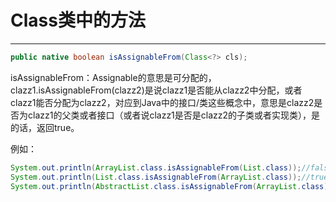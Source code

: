 # Class类中的方法

---

```java
public native boolean isAssignableFrom(Class<?> cls);
```

isAssignableFrom：Assignable的意思是可分配的，clazz1.isAssignableFrom\(clazz2\)是说clazz1是否能从clazz2中分配，或者clazz1能否分配为clazz2，对应到Java中的接口/类这些概念中，意思是clazz2是否为clazz1的父类或者接口（或者说clazz1是否是clazz2的子类或者实现类），是的话，返回true。

例如：

```java
System.out.println(ArrayList.class.isAssignableFrom(List.class));//false
System.out.println(List.class.isAssignableFrom(ArrayList.class));//true
System.out.println(AbstractList.class.isAssignableFrom(ArrayList.class));//true
```



